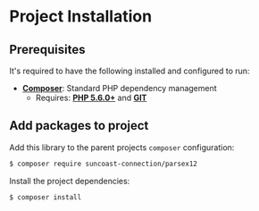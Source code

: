# Project Installation

## Prerequisites

It's required to have the following installed and configured to run:

- [**Composer**](getcomposer.org): Standard PHP dependency management
    - Requires: [**PHP 5.6.0+**](php.net) and [**GIT**](git-scm.com)

## Add packages to project

Add this library to the parent projects `composer` configuration:
```bash
$ composer require suncoast-connection/parsex12
```

Install the project dependencies:
```bash
$ composer install
```
